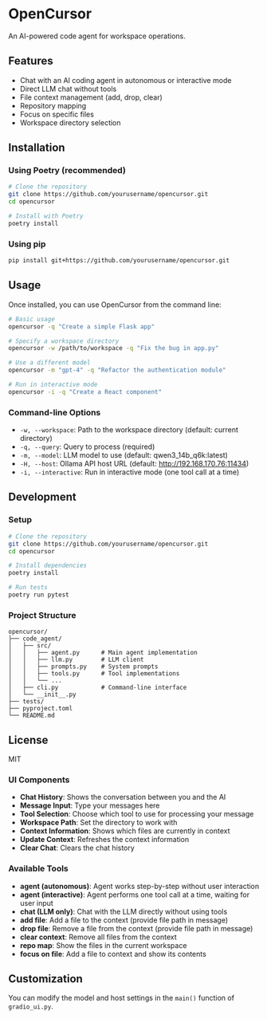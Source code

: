 # OpenCursor

An AI-powered code agent for workspace operations.

## Features

- Chat with an AI coding agent in autonomous or interactive mode
- Direct LLM chat without tools
- File context management (add, drop, clear)
- Repository mapping
- Focus on specific files
- Workspace directory selection

## Installation

### Using Poetry (recommended)

```bash
# Clone the repository
git clone https://github.com/yourusername/opencursor.git
cd opencursor

# Install with Poetry
poetry install
```

### Using pip

```bash
pip install git+https://github.com/yourusername/opencursor.git
```

## Usage

Once installed, you can use OpenCursor from the command line:

```bash
# Basic usage
opencursor -q "Create a simple Flask app"

# Specify a workspace directory
opencursor -w /path/to/workspace -q "Fix the bug in app.py"

# Use a different model
opencursor -m "gpt-4" -q "Refactor the authentication module"

# Run in interactive mode
opencursor -i -q "Create a React component"
```

### Command-line Options

- `-w, --workspace`: Path to the workspace directory (default: current directory)
- `-q, --query`: Query to process (required)
- `-m, --model`: LLM model to use (default: qwen3_14b_q6k:latest)
- `-H, --host`: Ollama API host URL (default: http://192.168.170.76:11434)
- `-i, --interactive`: Run in interactive mode (one tool call at a time)

## Development

### Setup

```bash
# Clone the repository
git clone https://github.com/yourusername/opencursor.git
cd opencursor

# Install dependencies
poetry install

# Run tests
poetry run pytest
```

### Project Structure

```
opencursor/
├── code_agent/
│   ├── src/
│   │   ├── agent.py      # Main agent implementation
│   │   ├── llm.py        # LLM client
│   │   ├── prompts.py    # System prompts
│   │   ├── tools.py      # Tool implementations
│   │   └── ...
│   ├── cli.py            # Command-line interface
│   └── __init__.py
├── tests/
├── pyproject.toml
└── README.md
```

## License

MIT

### UI Components

- **Chat History**: Shows the conversation between you and the AI
- **Message Input**: Type your messages here
- **Tool Selection**: Choose which tool to use for processing your message
- **Workspace Path**: Set the directory to work with
- **Context Information**: Shows which files are currently in context
- **Update Context**: Refreshes the context information
- **Clear Chat**: Clears the chat history

### Available Tools

- **agent (autonomous)**: Agent works step-by-step without user interaction
- **agent (interactive)**: Agent performs one tool call at a time, waiting for user input
- **chat (LLM only)**: Chat with the LLM directly without using tools
- **add file**: Add a file to the context (provide file path in message)
- **drop file**: Remove a file from the context (provide file path in message)
- **clear context**: Remove all files from the context
- **repo map**: Show the files in the current workspace
- **focus on file**: Add a file to context and show its contents

## Customization

You can modify the model and host settings in the `main()` function of `gradio_ui.py`.